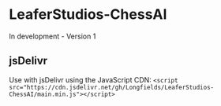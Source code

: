 # LeaferStudios-ChessAI
In development - Version 1

## jsDelivr
Use with jsDelivr using the JavaScript CDN:
`<script src="https://cdn.jsdelivr.net/gh/Longfields/LeaferStudios-ChessAI/main.min.js"></script>
`
